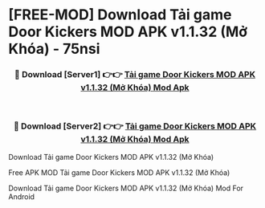 # [FREE-MOD] Download Tải game Door Kickers MOD APK v1.1.32 (Mở Khóa) - 75nsi


<div align="center">
<h3>🔴 Download [Server1] 👉👉 <a href="https://apk-comot.site?title=Tải_game_Door_Kickers_MOD_APK_v1.1.32_(Mở_Khóa)">Tải game Door Kickers MOD APK v1.1.32 (Mở Khóa) Mod Apk</a></h3><br>

<h3>🔴 Download [Server2] 👉👉 <a href="https://apk-comot.site?title=Tải_game_Door_Kickers_MOD_APK_v1.1.32_(Mở_Khóa)">Tải game Door Kickers MOD APK v1.1.32 (Mở Khóa) Mod Apk</a></h3>
</div>



Download Tải game Door Kickers MOD APK v1.1.32 (Mở Khóa) 

Free APK MOD Tải game Door Kickers MOD APK v1.1.32 (Mở Khóa) 

Download Tải game Door Kickers MOD APK v1.1.32 (Mở Khóa) Mod For Android
